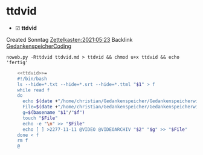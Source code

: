# ttdvid

* ☑ **ttdvid**  

Created Sonntag [Zettelkasten:2021:05:23]()
Backlink [GedankenspeicherCoding](../GedankenspeicherCoding.md)

  ``noweb.py -Rttdvid ttdvid.md > ttdvid && chmod u+x ttdvid && echo 'fertig'``

```bash
	<<ttdvid>>=
	#!/bin/bash
	ls --hide=*.txt --hide=*.srt --hide=*.ttml "$1" > f
	while read f
	do
	  echo $(date +"/home/christian/Gedankenspeicher/Gedankenspeicherwiki/Zettelkasten/%Y/%m/%d.txt" -r "$1"/"$f")
	  File=$(date +"/home/christian/Gedankenspeicher/Gedankenspeicherwiki/Zettelkasten/%Y/%m/%d.txt" -r "$1"/"$f")
	  g=$(basename "$1"/"$f")
	  touch "$File"
	  echo -e "\n" >> "$File"
	  echo [ ] >2277-11-11 @VIDEO @VIDEOARCHIV "$2" "$g" >> "$File"
	done < f
	rm f
	@ 
```
